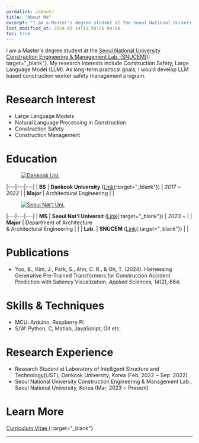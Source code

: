 ```yaml
---
permalink: /about/
title: "About Me"
excerpt: "I am a Master's degree student at the Seoul National University Construction Engineering & Management Lab. (SNUCEM)."
last_modified_at: 2024-03-14T11:59:26-04:00
toc: true
---
```


I am a Master's degree student at the [Seoul National University Construction Engineering & Management Lab. (SNUCEM)](https://cem.snu.ac.kr/){: target="_blank"}. 
My research interests include Construction Safety, Large Language Model (LLM). 
As long-term practical goals, I would develop LLM based construction worker safety management program. 

# Research Interest

- Large Language Models
- Natural Language Processing in Construction
- Construction Safety
- Construction Management

# Education

<figure style="width: 150px" class="align-left">
    <a href="https://www.dankook.ac.kr" target="_blank">
        <img src="https://i.namu.wiki/i/XfaTepfN8OCxAUyw8QbxlscMNR1pCJjg2Z249c3yqco2_IJIreVWj_2qKQwS5QzxO7ABCkdb8Joh6U2jUM3u3KZ3l2AQ5rUYedH1Yh3YB210FTx7zCi3vjuSDraim0Xdd_FJwAxfjbnM2dT8EVbTtA.svg" alt="Dankook Uni.">
    </a>
</figure> 


|---|---|---|
| **BS** | **Dankook University** ([Link](https://dankook.ac.kr){:target="_blank"}) | *2017 ~ 2022* |
| **Major** | Architectural Engineering | |

<figure style="width: 150px" class="align-left">
    <a href="https://www.snu.ac.kr" target="_blank">
        <img src="https://i.namu.wiki/i/YyshgAK3KqKNTKFq5w8BhNPdB9c_FEFoJ-4sQNHxmhLBX2UdiZmIRvTo4U3TnKO4B5yBv3f9N-8rdaEsS-keMg.svg" alt="Seoul Nat'l Uni.">
    </a>
</figure> 

|---|---|---|
| **MS** | **Seoul Nat'l Universit** ([Link](https://snu.ac.kr){:target="_blank"}) | *2023 ~* |
| **Major** | Department of Architecture <br/>& Architectural Engineering | |
| **Lab.** | **SNUCEM** ([Link](https://cem.snu.ac.kr/){:target="_blank"}) | |

# Publications

- Yoo, B., Kim, J., Park, S., Ahn, C. R., & Oh, T. (2024). Harnessing Generative Pre-Trained Transformers for Construction Accident Prediction with Saliency Visualization. *Applied Sciences, 14*(2), 664.

# Skills & Techniques

- MCU: Arduino, Raspberry Pi
- S/W: Python, C, Matlab, JavaScript, Git etc.

# Research Experience

- Research Student at Laboratory of Intelligent Structure and Technology(LIST), Dankook University, Korea (Feb. 2022 ~ Sep. 2022)
- Seoul National University Construction Engineering & Management Lab., Seoul National University, Korea (Mar. 2023 ~ Present)

# Learn More

[Curriculum Vitae <i class="fa fa-arrow-up-right-from-square"></i>](https://docs.google.com/document/d/1xMlR_X3EoKSymeJDFh1Qj6kzUgDlIkfkVsgbSaHWRe0/edit?usp=sharing){:target="_blank"}

---

